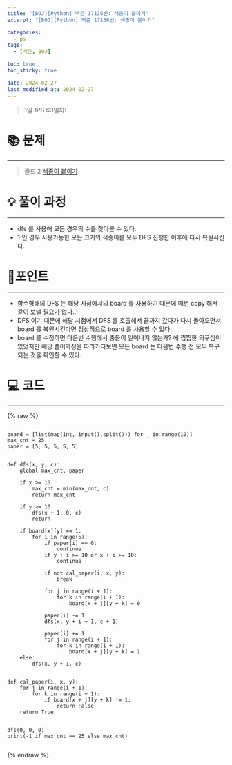```yaml
---
title: "[BOJ][Python] 백준 17136번: 색종이 붙이기"
excerpt: "[BOJ][Python] 백준 17136번: 색종이 붙이기"

categories:
  - ps
tags:
  - [백준, BOJ]

toc: true
toc_sticky: true

date: 2024-02-27
last_modified_at: 2024-02-27
---
```


> 1일 1PS 63일차!

# 📚 문제

---

> 골드 2
> [색종이 붙이기](https://www.acmicpc.net/problem/17136)

# 💡 풀이 과정

---

- dfs 를 사용해 모든 경우의 수를 찾아볼 수 있다. 
- 1 인 경우 사용가능한 모든 크기의 색종이를 모두 DFS 진행한 이후에 다시 복원시킨다. 


# 📌포인트

---

- 함수형태의 DFS 는 해당 시점에서의 board 를 사용하기 때문에 매번 copy 해서 같이 보낼 필요가 없다..! 
- DFS 이기 때문에 해당 시점에서 DFS 를 호출해서 끝까지 갔다가 다시 돌아오면서 board 를 복원시킨다면 정상적으로 board 를 사용할 수 있다. 
- board 를 수정하면 다음번 수행에서 충돌이 일어나지 않는가? 에 찝찝한 의구심이 있었지만 해당 풀이과정을 따라가다보면 모든 board 는 다음번 수행 전 모두 복구되는 것을 확인할 수 있다.


# 💻 코드

---

{% raw %}

```

board = [list(map(int, input().split())) for _ in range(10)]
max_cnt = 25
paper = [5, 5, 5, 5, 5]


def dfs(x, y, c):
    global max_cnt, paper

    if x >= 10:
        max_cnt = min(max_cnt, c)
        return max_cnt

    if y >= 10:
        dfs(x + 1, 0, c)
        return

    if board[x][y] == 1:
        for i in range(5):
            if paper[i] == 0:
                continue
            if y + i >= 10 or x + i >= 10:
                continue

            if not cal_paper(i, x, y):
                break

            for j in range(i + 1):
                for k in range(i + 1):
                    board[x + j][y + k] = 0

            paper[i] -= 1
            dfs(x, y + i + 1, c + 1)

            paper[i] += 1
            for j in range(i + 1):
                for k in range(i + 1):
                    board[x + j][y + k] = 1
    else:
        dfs(x, y + 1, c)


def cal_paper(i, x, y):
    for j in range(i + 1):
        for k in range(i + 1):
            if board[x + j][y + k] != 1:
                return False
    return True


dfs(0, 0, 0)
print(-1 if max_cnt == 25 else max_cnt)


```

{% endraw %}
